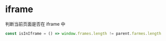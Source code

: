 # iframe

判断当前页面是否在 iframe 中
```js
const isInIframe = () => window.frames.length != parent.farmes.length
```